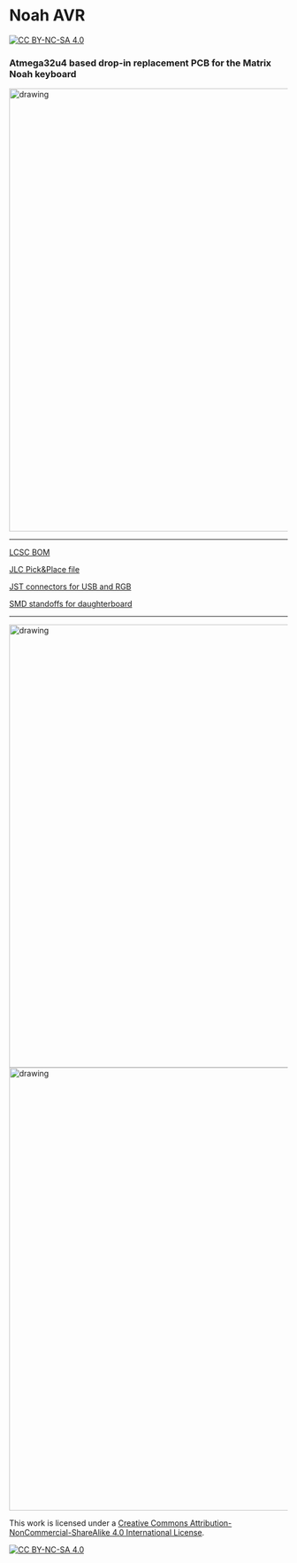 # Noah AVR

[![CC BY-NC-SA 4.0][cc-by-nc-sa-shield]][cc-by-nc-sa]

### Atmega32u4 based drop-in replacement PCB for the Matrix Noah keyboard

<img src="https://i.imgur.com/wg2tP47.png" alt="drawing" width="800"/>

---

[LCSC BOM](noah.csv)

[JLC Pick&Place file](noah-bottom-pos.csv)

[JST connectors for USB and RGB](https://www.digikey.de/product-detail/en/jst-sales-america-inc/SM04B-SRSS-TB-LF-SN/455-1804-1-ND/926875)

[SMD standoffs for daughterboard](https://www.digikey.de/en/products/detail/w%C3%BCrth-elektronik/9774030243R/5320628)

---

<img src="https://i.imgur.com/pDzk5QF.png" alt="drawing" width="800"/>
<img src="https://i.imgur.com/bX5IBjR.png" alt="drawing" width="800"/>

This work is licensed under a
[Creative Commons Attribution-NonCommercial-ShareAlike 4.0 International License][cc-by-nc-sa].

[![CC BY-NC-SA 4.0][cc-by-nc-sa-image]][cc-by-nc-sa]

[cc-by-nc-sa]: http://creativecommons.org/licenses/by-nc-sa/4.0/
[cc-by-nc-sa-image]: https://licensebuttons.net/l/by-nc-sa/4.0/88x31.png
[cc-by-nc-sa-shield]: https://img.shields.io/badge/License-CC%20BY--NC--SA%204.0-lightgrey.svg
